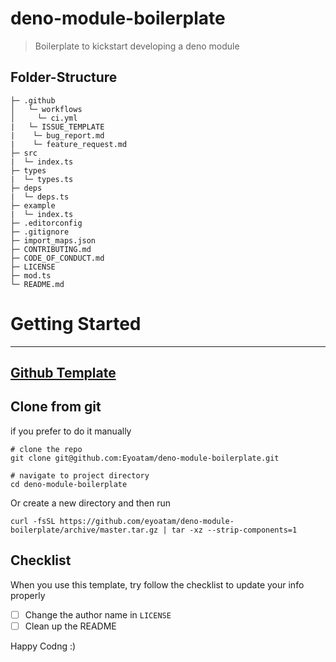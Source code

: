 # deno-module-boilerplate

> Boilerplate to kickstart developing a deno module

## Folder-Structure

```
├─ .github
│   └─ workflows
│     └─ ci.yml
|   └─ ISSUE_TEMPLATE
|    └─ bug_report.md
|    └─ feature_request.md
├─ src
|  └─ index.ts
├─ types
|  └─ types.ts
├─ deps
|  └─ deps.ts
├─ example
|  └─ index.ts
├─ .editorconfig
├─ .gitignore
├─ import_maps.json
├─ CONTRIBUTING.md
├─ CODE_OF_CONDUCT.md
├─ LICENSE
├─ mod.ts
└─ README.md
```

# Getting Started

<hr/>

## [Github Template](https://github.com/eyoatam/deno-module-boilerplate/generate)

## Clone from git

if you prefer to do it manually

```
# clone the repo
git clone git@github.com:Eyoatam/deno-module-boilerplate.git

# navigate to project directory
cd deno-module-boilerplate
```

Or create a new directory and then run

```
curl -fsSL https://github.com/eyoatam/deno-module-boilerplate/archive/master.tar.gz | tar -xz --strip-components=1
```

## Checklist

When you use this template, try follow the checklist to update your info properly

- [ ] Change the author name in `LICENSE`
- [ ] Clean up the README

Happy Codng :)
